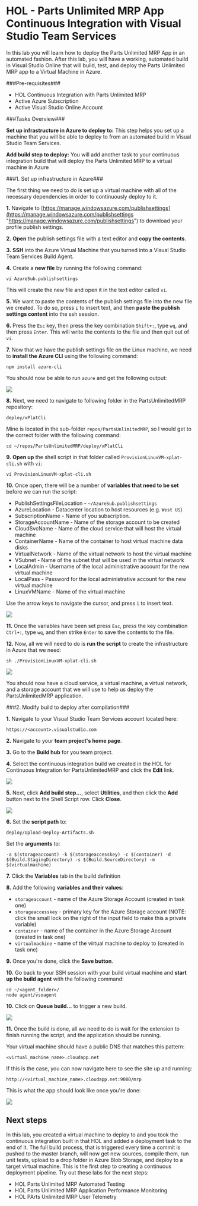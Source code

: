 # HOL - Parts Unlimited MRP App Continuous Integration with Visual Studio Team Services #

In this lab you will learn how to deploy the Parts Unlimited MRP App in an automated fashion. After this lab, you will have a working, automated build in Visual Studio Online that will build, test, and deploy the Parts Unlimited MRP app to a Virtual Machine in Azure.


###Pre-requisites###

- HOL Continuous Integration with Parts Unlimited MRP
- Active Azure Subscription
- Active Visual Studio Online Account


###Tasks Overview###

**Set up infrastructure in Azure to deploy to:** This step helps you set up a machine that you will be able to deploy to from an automated build in Visual Studio Team Services.

**Add build step to deploy:** You will add another task to your continuous integration build that will deploy the Parts Unlimited MRP to a virtual machine in Azure 

###1. Set up infrastructure in Azure###

The first thing we need to do is set up a virtual machine with all of the necessary dependencies in order to continuously deploy to it. 

**1.** Navigate to [https://manage.windowsazure.com/publishsettings](https://manage.windowsazure.com/publishsettings "https://manage.windowsazure.com/publishsettings") to download your profile publish settings.

**2.** **Open** the publish settings file with a text editor and **copy the contents**.

**3.** **SSH** into the Azure Virtual Machine that you turned into a Visual Studio Team Services Build Agent.

**4.** Create a **new file** by running the following command: 

    vi AzureSub.publishsettings

This will create the new file and open it in the text editor called `vi`.

**5.** We want to paste the contents of the publish settings file into the new file we created. To do so, press `i` to insert text, and then **paste the publish settings content** into the ssh session.

**6.** Press the `Esc` key, then press the key combination `Shift+:`, type `wq`, and then press `Enter`. This will write the contents to the file and then quit out of `vi`. 

**7.** Now that we have the publish settings file on the Linux machine, we need to **install the Azure CLI** using the following command:

    npm install azure-cli

You should now be able to run `azure` and get the following output:

![](media/azure-cli.png)

**8.** Next, we need to navigate to following folder in the PartsUnlimitedMRP repository:

    deploy/xPlatCli

Mine is located in the sub-folder `repos/PartsUnlimitedMRP`, so I would get to the correct folder with the following command:

    cd ~/repos/PartsUnlimitedMRP/deploy/xPlatCli

**9.** **Open up** the shell script in that folder called `ProvisionLinuxVM-xplat-cli.sh` with `vi`:

    vi ProvisionLinuxVM-xplat-cli.sh

**10.** Once open, there will be a number of **variables that need to be set** before we can run the script:

- PublishSettingsFileLocation - `~/AzureSub.publishsettings`
- AzureLocation - Datacenter location to host resources (e.g. `West US`)
- SubscriptionName - Name of you subscription.
- StorageAccountName - Name of the storage account to be created
- CloudSvcName - Name of the cloud service that will host the virtual machine
- ContainerName - Name of the container to host virtual machine data disks
- VirtualNetwork - Name of the virtual network to host the virtual machine
- VSubnet - Name of the subnet that will be used in the virtual network
- LocalAdmin - Username of the local administrative account for the new virtual machine
- LocalPass - Password for the local administrative account for the new virtual machine
- LinuxVMName - Name of the virtual machine 

Use the arrow keys to navigate the cursor, and press `i` to insert text.

![](media/create-infrastructure-variables.png)

**11.** Once the variables have been set press `Esc`, press the key combination `Ctrl+:`, type `wq`, and then strike `Enter` to save the contents to the file.

**12.** Now, all we will need to do is **run the script** to create the infrastructure in Azure that we need:

    sh ./ProvisionLinuxVM-xplat-cli.sh

![](media/provision-linux-vm.png)

You should now have a cloud service, a virtual machine, a virtual network, and a storage account that we will use to help us deploy the PartsUnlimitedMRP application.

###2. Modify build to deploy after compilation###

**1.** Navigate to your Visual Studio Team Services account located here:

    https://<account>.visualstudio.com

**2.** Navigate to your **team project's home page**.

**3.** Go to the **Build hub** for you team project.

**4.** Select the continuous integration build we created in the HOL for Continuous Integration for PartsUnlimitedMRP and click the **Edit** link.

![](media/edit-build.png) 

**5.** Next, click **Add build step...**, select **Utilities**, and then click the **Add** button next to the Shell Script row. Click **Close**.

![](media/add-shell-script.png)

**6.** Set the **script path** to:

    deploy/Upload-Deploy-Artifacts.sh

Set the **arguments** to:

    -a $(storageaccount) -k $(storageaccesskey) -c $(container) -d $(Build.StagingDirectory) -s $(Build.SourceDirectory) -m $(virtualmachine)

**7.** Click the **Variables** tab in the build definition

**8.** Add the following **variables and their values**:

- `storageaccount` - name of the Azure Storage Account (created in task one)
- `storageaccesskey` - primary key for the Azure Storage account (NOTE: click the small lock on the right of the input field to make this a private variable)
- `container` - name of the container in the Azure Storage Account (created in task one)
- `virtualmachine` - name of the virtual machine to deploy to (created in task one)

**9.** Once you're done, click the **Save button**.

**10.** Go back to your SSH session with your build virtual machine and **start up the build agent** with the following command:

    cd ~/<agent_folder>/
    node agent/vsoagent

**10.** Click on **Queue build...** to trigger a new build.

![](media/queue-build.png)

**11.** Once the build is done, all we need to do is wait for the extension to finish running the script, and the application should be running.

Your virtual machine should have a public DNS that matches this pattern:

    <virtual_machine_name>.cloudapp.net

If this is the case, you can now navigate here to see the site up and running:

    http://<virtual_machine_name>.cloudapp.net:9080/mrp

This is what the app should look like once you're done:

![](media/parts-unlimited-mrp.png)


Next steps
----------

In this lab, you created a virtual machine to deploy to and you took the continuous integration built in that HOL and added a deployment task to the end of it. The full build process, that is triggered every time a commit is pushed to the master branch, will now get new sources, compile them, run unit tests, upload to a drop folder in Azure Blob Storage, and deploy to a target virtual machine. This is the first step to creating a continuous deployment pipeline. Try out these labs for the next steps:

 - HOL Parts Unlimited MRP Automated Testing
 - HOL Parts Unlimited MRP Application Performance Monitoring
 - HOL PArts Unlimited MRP User Telemetry
